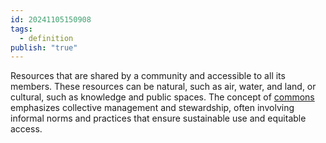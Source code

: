 ```yaml
---
id: 20241105150908
tags:
  - definition
publish: "true"
---
```

Resources that are shared by a community and accessible to all its members. These resources can be natural, such as air, water, and land, or cultural, such as knowledge and public spaces. The concept of [commons](https://en.wikipedia.org/wiki/Commons) emphasizes collective management and stewardship, often involving informal norms and practices that ensure sustainable use and equitable access.